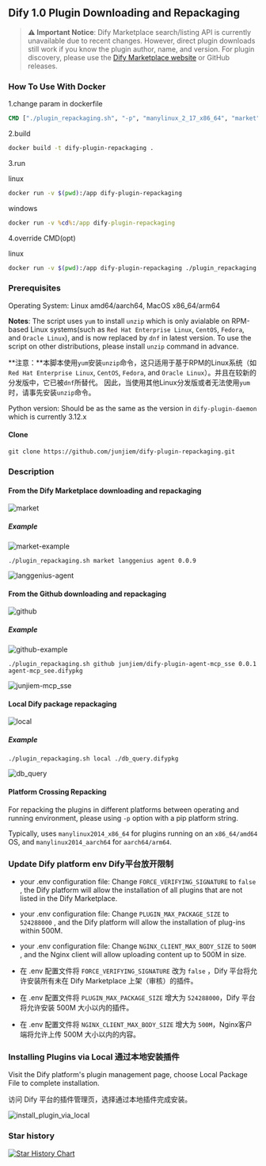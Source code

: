 ## Dify 1.0 Plugin Downloading and Repackaging

> **⚠️ Important Notice**: Dify Marketplace search/listing API is currently unavailable due to recent changes. However, direct plugin downloads still work if you know the plugin author, name, and version. For plugin discovery, please use the [Dify Marketplace website](https://marketplace.dify.ai) or GitHub releases.
### How To Use With Docker

1.change param in dockerfile

```dockerfile
CMD ["./plugin_repackaging.sh", "-p", "manylinux_2_17_x86_64", "market", "antv", "visualization", "0.1.7"] 
```

2.build
```bash
docker build -t dify-plugin-repackaging .
```


3.run

linux
```bash
docker run -v $(pwd):/app dify-plugin-repackaging
```
windows
```cmd
docker run -v %cd%:/app dify-plugin-repackaging
```
4.override CMD(opt)

linux
```bash
docker run -v $(pwd):/app dify-plugin-repackaging ./plugin_repackaging.sh -p manylinux_2_17_x86_64 market antv visualization 0.1.7
```

### Prerequisites

Operating System: Linux amd64/aarch64, MacOS x86_64/arm64

**Notes**: The script uses `yum` to install `unzip` which is only avialable on RPM-based Linux systems(such as `Red Hat Enterprise Linux`, `CentOS`, `Fedora`, and `Oracle Linux`), and is now replaced by `dnf` in latest version. To use the script on other distributions, please install `unzip` command in advance.

**注意：**本脚本使用`yum`安装`unzip`命令，这只适用于基于RPM的Linux系统（如`Red Hat Enterprise Linux`, `CentOS`, `Fedora`, and `Oracle Linux`）。并且在较新的分发版中，它已被`dnf`所替代。
因此，当使用其他Linux分发版或者无法使用`yum`时，请事先安装`unzip`命令。

Python version: Should be as the same as the version in `dify-plugin-daemon` which is currently 3.12.x


#### Clone
```shell
git clone https://github.com/junjiem/dify-plugin-repackaging.git
```



### Description

#### From the Dify Marketplace downloading and repackaging

![market](images/market.png)

##### Example

![market-example](images/market-example.png)

```shell
./plugin_repackaging.sh market langgenius agent 0.0.9
```

![langgenius-agent](images/langgenius-agent.png)



#### From the Github downloading and repackaging

![github](images/github.png)

##### Example

![github-example](images/github-example.png)

```shell
./plugin_repackaging.sh github junjiem/dify-plugin-agent-mcp_sse 0.0.1 agent-mcp_see.difypkg
```

![junjiem-mcp_sse](images/junjiem-mcp_sse.png)



#### Local Dify package repackaging

![local](images/local.png)

##### Example

```shell
./plugin_repackaging.sh local ./db_query.difypkg
```

![db_query](images/db_query.png)

#### Platform Crossing Repacking

For repacking the plugins in different platforms between operating and running environment, 
please using `-p` option with a pip platform string.

Typically, uses `manylinux2014_x86_64` for plugins running on an `x86_64/amd64` OS, 
and `manylinux2014_aarch64` for `aarch64/arm64`.

### Update Dify platform env  Dify平台放开限制

- your .env configuration file: Change `FORCE_VERIFYING_SIGNATURE` to `false` , the Dify platform will allow the installation of all plugins that are not listed in the Dify Marketplace.

- your .env configuration file: Change `PLUGIN_MAX_PACKAGE_SIZE` to `524288000` , and the Dify platform will allow the installation of plug-ins within 500M.

- your .env configuration file: Change `NGINX_CLIENT_MAX_BODY_SIZE` to `500M` , and the Nginx client will allow uploading content up to 500M in size.



- 在 .env 配置文件将 `FORCE_VERIFYING_SIGNATURE` 改为 `false` ，Dify 平台将允许安装所有未在 Dify Marketplace 上架（审核）的插件。

- 在 .env 配置文件将 `PLUGIN_MAX_PACKAGE_SIZE` 增大为 `524288000`，Dify 平台将允许安装 500M 大小以内的插件。

- 在 .env 配置文件将 `NGINX_CLIENT_MAX_BODY_SIZE` 增大为 `500M`，Nginx客户端将允许上传 500M 大小以内的内容。




### Installing Plugins via Local 通过本地安装插件

Visit the Dify platform's plugin management page, choose Local Package File to complete installation.

访问 Dify 平台的插件管理页，选择通过本地插件完成安装。

![install_plugin_via_local](./images/install_plugin_via_local.png)



### Star history

[![Star History Chart](https://api.star-history.com/svg?repos=junjiem/dify-plugin-repackaging&type=Date)](https://star-history.com/#junjiem/dify-plugin-repackaging&Date)

